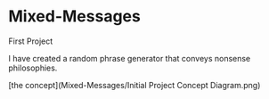 # Mixed-Messages
First Project

I have created a random phrase generator that conveys nonsense philosophies.

[the concept](Mixed-Messages/Initial Project Concept Diagram.png)
